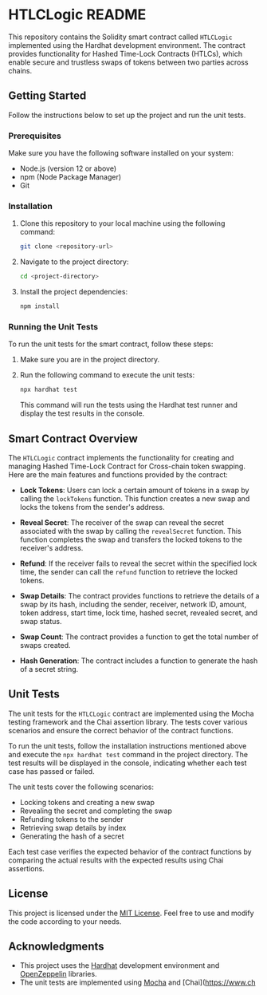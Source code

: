 # HTLCLogic README

This repository contains the Solidity smart contract called `HTLCLogic` implemented using the Hardhat development environment. The contract provides functionality for Hashed Time-Lock Contracts (HTLCs), which enable secure and trustless swaps of tokens between two parties across chains.

## Getting Started

Follow the instructions below to set up the project and run the unit tests.

### Prerequisites

Make sure you have the following software installed on your system:

- Node.js (version 12 or above)
- npm (Node Package Manager)
- Git

### Installation

1. Clone this repository to your local machine using the following command:

   ```bash
   git clone <repository-url>
   ```

2. Navigate to the project directory:

   ```bash
   cd <project-directory>
   ```

3. Install the project dependencies:

   ```bash
   npm install
   ```

### Running the Unit Tests

To run the unit tests for the smart contract, follow these steps:

1. Make sure you are in the project directory.

2. Run the following command to execute the unit tests:

   ```bash
   npx hardhat test
   ```

   This command will run the tests using the Hardhat test runner and display the test results in the console.

## Smart Contract Overview

The `HTLCLogic` contract implements the functionality for creating and managing Hashed Time-Lock Contract for Cross-chain token swapping. Here are the main features and functions provided by the contract:

- **Lock Tokens**: Users can lock a certain amount of tokens in a swap by calling the `lockTokens` function. This function creates a new swap and locks the tokens from the sender's address.

- **Reveal Secret**: The receiver of the swap can reveal the secret associated with the swap by calling the `revealSecret` function. This function completes the swap and transfers the locked tokens to the receiver's address.

- **Refund**: If the receiver fails to reveal the secret within the specified lock time, the sender can call the `refund` function to retrieve the locked tokens.

- **Swap Details**: The contract provides functions to retrieve the details of a swap by its hash, including the sender, receiver, network ID, amount, token address, start time, lock time, hashed secret, revealed secret, and swap status.

- **Swap Count**: The contract provides a function to get the total number of swaps created.

- **Hash Generation**: The contract includes a function to generate the hash of a secret string.

## Unit Tests

The unit tests for the `HTLCLogic` contract are implemented using the Mocha testing framework and the Chai assertion library. The tests cover various scenarios and ensure the correct behavior of the contract functions.

To run the unit tests, follow the installation instructions mentioned above and execute the `npx hardhat test` command in the project directory. The test results will be displayed in the console, indicating whether each test case has passed or failed.

The unit tests cover the following scenarios:

- Locking tokens and creating a new swap
- Revealing the secret and completing the swap
- Refunding tokens to the sender
- Retrieving swap details by index
- Generating the hash of a secret

Each test case verifies the expected behavior of the contract functions by comparing the actual results with the expected results using Chai assertions.

## License

This project is licensed under the [MIT License](LICENSE). Feel free to use and modify the code according to your needs.

## Acknowledgments

- This project uses the [Hardhat](https://hardhat.org/) development environment and [OpenZeppelin](https://openzeppelin.com/) libraries.
- The unit tests are implemented using [Mocha](https://mochajs.org/) and [Chai](https://www.ch